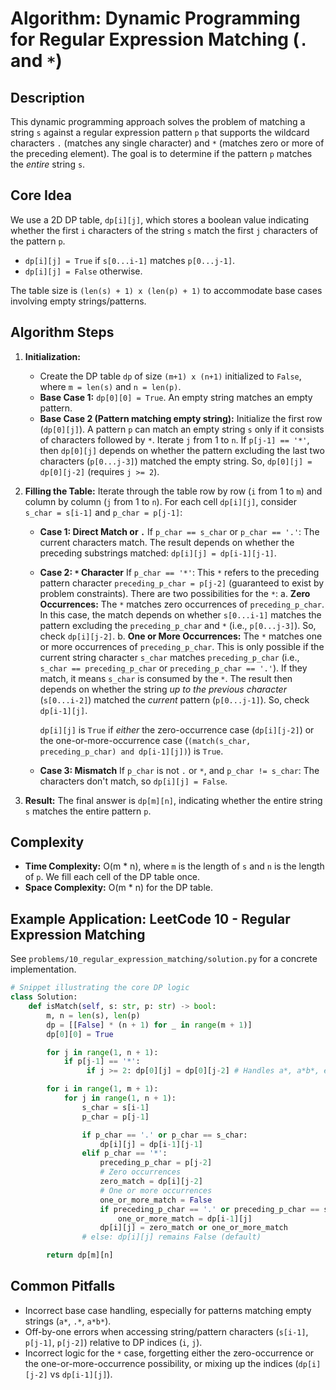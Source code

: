 # Algorithm: Dynamic Programming for Regular Expression Matching (`.` and `*`)

## Description

This dynamic programming approach solves the problem of matching a string `s` against a regular expression pattern `p` that supports the wildcard characters `.` (matches any single character) and `*` (matches zero or more of the preceding element). The goal is to determine if the pattern `p` matches the *entire* string `s`.

## Core Idea

We use a 2D DP table, `dp[i][j]`, which stores a boolean value indicating whether the first `i` characters of the string `s` match the first `j` characters of the pattern `p`.

*   `dp[i][j] = True` if `s[0...i-1]` matches `p[0...j-1]`.
*   `dp[i][j] = False` otherwise.

The table size is `(len(s) + 1) x (len(p) + 1)` to accommodate base cases involving empty strings/patterns.

## Algorithm Steps

1.  **Initialization:**
    *   Create the DP table `dp` of size `(m+1) x (n+1)` initialized to `False`, where `m = len(s)` and `n = len(p)`.
    *   **Base Case 1:** `dp[0][0] = True`. An empty string matches an empty pattern.
    *   **Base Case 2 (Pattern matching empty string):** Initialize the first row (`dp[0][j]`). A pattern `p` can match an empty string `s` only if it consists of characters followed by `*`. Iterate `j` from 1 to `n`. If `p[j-1] == '*'`, then `dp[0][j]` depends on whether the pattern excluding the last two characters (`p[0...j-3]`) matched the empty string. So, `dp[0][j] = dp[0][j-2]` (requires `j >= 2`).

2.  **Filling the Table:** Iterate through the table row by row (`i` from 1 to `m`) and column by column (`j` from 1 to `n`). For each cell `dp[i][j]`, consider `s_char = s[i-1]` and `p_char = p[j-1]`:

    *   **Case 1: Direct Match or `.`**
        If `p_char == s_char` or `p_char == '.'`: The current characters match. The result depends on whether the preceding substrings matched: `dp[i][j] = dp[i-1][j-1]`.

    *   **Case 2: `*` Character**
        If `p_char == '*'`: This `*` refers to the preceding pattern character `preceding_p_char = p[j-2]` (guaranteed to exist by problem constraints).
        There are two possibilities for the `*`:
        a.  **Zero Occurrences:** The `*` matches zero occurrences of `preceding_p_char`. In this case, the match depends on whether `s[0...i-1]` matches the pattern excluding the `preceding_p_char` and `*` (i.e., `p[0...j-3]`). So, check `dp[i][j-2]`.
        b.  **One or More Occurrences:** The `*` matches one or more occurrences of `preceding_p_char`. This is only possible if the current string character `s_char` matches `preceding_p_char` (i.e., `s_char == preceding_p_char` or `preceding_p_char == '.'`). If they match, it means `s_char` is consumed by the `*`. The result then depends on whether the string *up to the previous character* (`s[0...i-2]`) matched the *current* pattern (`p[0...j-1]`). So, check `dp[i-1][j]`.

        `dp[i][j]` is `True` if *either* the zero-occurrence case (`dp[i][j-2]`) or the one-or-more-occurrence case (`(match(s_char, preceding_p_char) and dp[i-1][j])`) is `True`.

    *   **Case 3: Mismatch**
        If `p_char` is not `.` or `*`, and `p_char != s_char`: The characters don't match, so `dp[i][j] = False`.

3.  **Result:** The final answer is `dp[m][n]`, indicating whether the entire string `s` matches the entire pattern `p`.

## Complexity

*   **Time Complexity:** O(m * n), where `m` is the length of `s` and `n` is the length of `p`. We fill each cell of the DP table once.
*   **Space Complexity:** O(m * n) for the DP table.

## Example Application: LeetCode 10 - Regular Expression Matching

See `problems/10_regular_expression_matching/solution.py` for a concrete implementation.

```python
# Snippet illustrating the core DP logic
class Solution:
    def isMatch(self, s: str, p: str) -> bool:
        m, n = len(s), len(p)
        dp = [[False] * (n + 1) for _ in range(m + 1)]
        dp[0][0] = True

        for j in range(1, n + 1):
            if p[j-1] == '*':
                 if j >= 2: dp[0][j] = dp[0][j-2] # Handles a*, a*b*, etc. for empty string

        for i in range(1, m + 1):
            for j in range(1, n + 1):
                s_char = s[i-1]
                p_char = p[j-1]

                if p_char == '.' or p_char == s_char:
                    dp[i][j] = dp[i-1][j-1]
                elif p_char == '*':
                    preceding_p_char = p[j-2]
                    # Zero occurrences
                    zero_match = dp[i][j-2]
                    # One or more occurrences
                    one_or_more_match = False
                    if preceding_p_char == '.' or preceding_p_char == s_char:
                        one_or_more_match = dp[i-1][j] 
                    dp[i][j] = zero_match or one_or_more_match
                # else: dp[i][j] remains False (default)

        return dp[m][n]
```

## Common Pitfalls

*   Incorrect base case handling, especially for patterns matching empty strings (`a*`, `.*`, `a*b*`).
*   Off-by-one errors when accessing string/pattern characters (`s[i-1]`, `p[j-1]`, `p[j-2]`) relative to DP indices (`i`, `j`).
*   Incorrect logic for the `*` case, forgetting either the zero-occurrence or the one-or-more-occurrence possibility, or mixing up the indices (`dp[i][j-2]` vs `dp[i-1][j]`). 